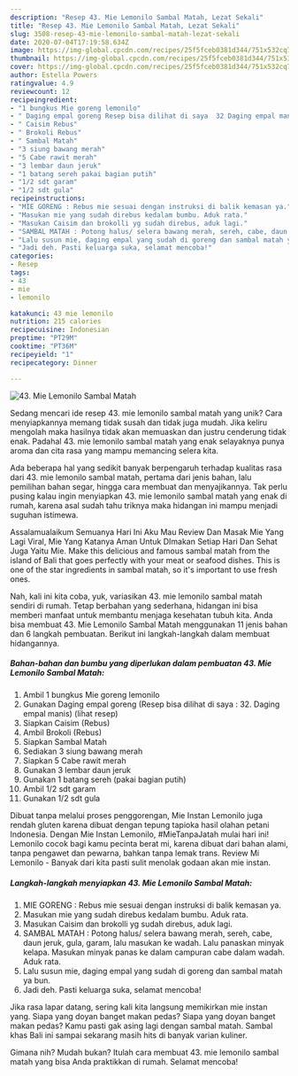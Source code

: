 ```yaml
---
description: "Resep 43. Mie Lemonilo Sambal Matah, Lezat Sekali"
title: "Resep 43. Mie Lemonilo Sambal Matah, Lezat Sekali"
slug: 3508-resep-43-mie-lemonilo-sambal-matah-lezat-sekali
date: 2020-07-04T17:19:58.634Z
image: https://img-global.cpcdn.com/recipes/25f5fceb0381d344/751x532cq70/43-mie-lemonilo-sambal-matah-foto-resep-utama.jpg
thumbnail: https://img-global.cpcdn.com/recipes/25f5fceb0381d344/751x532cq70/43-mie-lemonilo-sambal-matah-foto-resep-utama.jpg
cover: https://img-global.cpcdn.com/recipes/25f5fceb0381d344/751x532cq70/43-mie-lemonilo-sambal-matah-foto-resep-utama.jpg
author: Estella Powers
ratingvalue: 4.9
reviewcount: 12
recipeingredient:
- "1 bungkus Mie goreng lemonilo"
- " Daging empal goreng Resep bisa dilihat di saya  32 Daging empal manis           lihat resep"
- " Caisim Rebus"
- " Brokoli Rebus"
- " Sambal Matah"
- "3 siung bawang merah"
- "5 Cabe rawit merah"
- "3 lembar daun jeruk"
- "1 batang sereh pakai bagian putih"
- "1/2 sdt garam"
- "1/2 sdt gula"
recipeinstructions:
- "MIE GORENG : Rebus mie sesuai dengan instruksi di balik kemasan ya."
- "Masukan mie yang sudah direbus kedalam bumbu. Aduk rata."
- "Masukan Caisim dan brokolli yg sudah direbus, aduk lagi."
- "SAMBAL MATAH : Potong halus/ selera bawang merah, sereh, cabe, daun jeruk, gula, garam, lalu masukan ke wadah. Lalu panaskan minyak kelapa. Masukan minyak panas ke dalam campuran cabe dalam wadah. Aduk rata."
- "Lalu susun mie, daging empal yang sudah di goreng dan sambal matah ya bun."
- "Jadi deh. Pasti keluarga suka, selamat mencoba!"
categories:
- Resep
tags:
- 43
- mie
- lemonilo

katakunci: 43 mie lemonilo 
nutrition: 215 calories
recipecuisine: Indonesian
preptime: "PT29M"
cooktime: "PT36M"
recipeyield: "1"
recipecategory: Dinner

---
```



![43. Mie Lemonilo Sambal Matah](https://img-global.cpcdn.com/recipes/25f5fceb0381d344/751x532cq70/43-mie-lemonilo-sambal-matah-foto-resep-utama.jpg)

Sedang mencari ide resep 43. mie lemonilo sambal matah yang unik? Cara menyiapkannya memang tidak susah dan tidak juga mudah. Jika keliru mengolah maka hasilnya tidak akan memuaskan dan justru cenderung tidak enak. Padahal 43. mie lemonilo sambal matah yang enak selayaknya punya aroma dan cita rasa yang mampu memancing selera kita.

Ada beberapa hal yang sedikit banyak berpengaruh terhadap kualitas rasa dari 43. mie lemonilo sambal matah, pertama dari jenis bahan, lalu pemilihan bahan segar, hingga cara membuat dan menyajikannya. Tak perlu pusing kalau ingin menyiapkan 43. mie lemonilo sambal matah yang enak di rumah, karena asal sudah tahu triknya maka hidangan ini mampu menjadi suguhan istimewa.

Assalamualaikum Semuanya Hari Ini Aku Mau Review Dan Masak Mie Yang Lagi Viral, Mie Yang Katanya Aman Untuk DImakan Setiap Hari Dan Sehat Juga Yaitu Mie. Make this delicious and famous sambal matah from the island of Bali that goes perfectly with your meat or seafood dishes. This is one of the star ingredients in sambal matah, so it&#39;s important to use fresh ones.


Nah, kali ini kita coba, yuk, variasikan 43. mie lemonilo sambal matah sendiri di rumah. Tetap berbahan yang sederhana, hidangan ini bisa memberi manfaat untuk membantu menjaga kesehatan tubuh kita. Anda bisa membuat 43. Mie Lemonilo Sambal Matah menggunakan 11 jenis bahan dan 6 langkah pembuatan. Berikut ini langkah-langkah dalam membuat hidangannya.

<!--inarticleads1-->

##### Bahan-bahan dan bumbu yang diperlukan dalam pembuatan 43. Mie Lemonilo Sambal Matah:

1. Ambil 1 bungkus Mie goreng lemonilo
1. Gunakan  Daging empal goreng (Resep bisa dilihat di saya : 32. Daging empal manis)           (lihat resep)
1. Siapkan  Caisim (Rebus)
1. Ambil  Brokoli (Rebus)
1. Siapkan  Sambal Matah
1. Sediakan 3 siung bawang merah
1. Siapkan 5 Cabe rawit merah
1. Gunakan 3 lembar daun jeruk
1. Gunakan 1 batang sereh (pakai bagian putih)
1. Ambil 1/2 sdt garam
1. Gunakan 1/2 sdt gula


Dibuat tanpa melalui proses penggorengan, Mie Instan Lemonilo juga rendah gluten karena dibuat dengan tepung tapioka hasil olahan petani Indonesia. Dengan Mie Instan Lemonilo, #MieTanpaJatah mulai hari ini! Lemonilo cocok bagi kamu pecinta berat mi, karena dibuat dari bahan alami, tanpa pengawet dan pewarna, bahkan tanpa lemak trans. Review Mi Lemonilo - Banyak dari kita pasti sulit menolak godaan akan mie instan. 

<!--inarticleads2-->

##### Langkah-langkah menyiapkan 43. Mie Lemonilo Sambal Matah:

1. MIE GORENG : Rebus mie sesuai dengan instruksi di balik kemasan ya.
1. Masukan mie yang sudah direbus kedalam bumbu. Aduk rata.
1. Masukan Caisim dan brokolli yg sudah direbus, aduk lagi.
1. SAMBAL MATAH : Potong halus/ selera bawang merah, sereh, cabe, daun jeruk, gula, garam, lalu masukan ke wadah. Lalu panaskan minyak kelapa. Masukan minyak panas ke dalam campuran cabe dalam wadah. Aduk rata.
1. Lalu susun mie, daging empal yang sudah di goreng dan sambal matah ya bun.
1. Jadi deh. Pasti keluarga suka, selamat mencoba!


Jika rasa lapar datang, sering kali kita langsung memikirkan mie instan yang. Siapa yang doyan banget makan pedas? Siapa yang doyan banget makan pedas? Kamu pasti gak asing lagi dengan sambal matah. Sambal khas Bali ini sampai sekarang masih hits di banyak varian kuliner. 

Gimana nih? Mudah bukan? Itulah cara membuat 43. mie lemonilo sambal matah yang bisa Anda praktikkan di rumah. Selamat mencoba!
